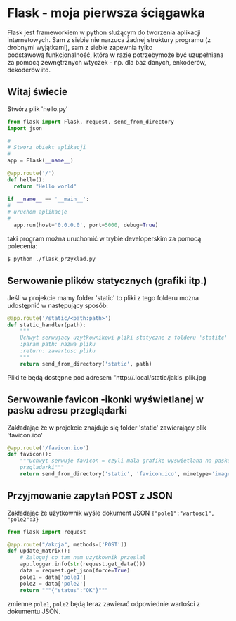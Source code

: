 Flask - moja pierwsza ściągawka
================
Flask jest frameworkiem w python służącym do tworzenia aplikacji internetowych. Sam z siebie nie narzuca żadnej struktury programu (z drobnymi wyjątkami), sam z siebie zapewnia tylko podstawową funkcjonalność, która w razie potrzebymoże być uzupełniana za pomocą zewnętrznych wtyczek - np. dla baz danych, enkoderów, dekoderów itd.

Witaj świecie
----------------
Stwórz plik 'hello.py'

```python
from flask import Flask, request, send_from_directory
import json

#
# Stworz obiekt aplikacji
#
app = Flask(__name__)

@app.route('/')
def hello():
  return "Hello world"

if __name__ == '__main__':
#
# uruchom aplikacje
#
  app.run(host='0.0.0.0', port=5000, debug=True)
```

taki program można uruchomić w trybie developerskim za pomocą polecenia:

```bash
$ python ./flask_przyklad.py
```

Serwowanie plików statycznych (grafiki itp.)
----------------
Jeśli w projekcie mamy folder 'static' to pliki z tego folderu można udostępnić w następujący sposób:

```python
@app.route('/static/<path:path>')
def static_handler(path):
    """
    Uchwyt serwujacy uzytkownikowi pliki statyczne z folderu 'statitc'
    :param path: nazwa pliku
    :return: zawartosc pliku
    """
    return send_from_directory('static', path)
```

Pliki te będą dostępne pod adresem "http://<nazwa malinki>.local/static/jakis_plik.jpg

Serwowanie favicon -ikonki wyświetlanej w pasku adresu przeglądarki
----------------
Zakładając że w projekcie znajduje się folder 'static' zawierający plik 'favicon.ico'

```python
@app.route('/favicon.ico')
def favicon():
    """Uchwyt serwuje favicon = czyli mala grafike wyswietlana na pasku
    przgladarki"""
    return send_from_directory('static', 'favicon.ico', mimetype='image/vnd.microsoft.icon')
```

Przyjmowanie zapytań POST z JSON
----------------
Zakładając że użytkownik wyśle dokument JSON `{"pole1":"wartosc1", "pole2":3}`

```python
from flask import request

@app.route("/akcja", methods=['POST'])
def update_matrix():
    # Zaloguj co tam nam uzytkownik przeslal
    app.logger.info(str(request.get_data()))
    data = request.get_json(force=True)
    pole1 = data['pole1']
    pole2 = data['pole2']
    return """{"status":"OK"}"""

```

zmienne `pole1`, `pole2` będą teraz zawierać odpowiednie wartości z dokumentu JSON.


